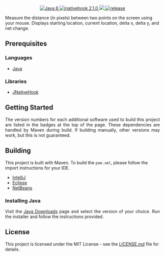<p align="center">
  <a href="https://www.oracle.com/technetwork/java/javase/downloads/jdk8-downloads-2133151.html">
    <img src="https://img.shields.io/badge/Java-8-blue.svg" alt="Java 8">
  </a>
  <a href="https://github.com/kwhat/jnativehook">
    <img src="https://img.shields.io/badge/jnativehook-2.1.0-blue.svg" alt="jnativehook 2.1.0">
  </a>
  <a href="LICENSE.md">
    <img src="https://img.shields.io/github/license/JakeJMattson/MouseMeasure.svg">
  </a>
  <a href="https://GitHub.com/JakeJMattson/MouseMeasure/releases/">
    <img src="https://img.shields.io/github/release/JakeJMattson/MouseMeasure.svg" alt="release">
  </a>
</p>

Measure the distance (in pixels) between two points on the screen using your mouse. Displays starting location, current location, delta x, delta y, and net change.

## Prerequisites

### Languages
* [Java](https://go.java/index.html?intcmp=gojava-banner-java-com)

### Libraries
* [JNativeHook](https://github.com/kwhat/jnativehook)

## Getting Started
<p align="justify">
The version numbers for each additional software used to build this project are listed in the badges at the top of the page. These dependencies are handled by Maven during build. If building manually, other versions may work, but this is not guaranteed.
</p>

## Building
This project is built with Maven. To build the `pom.xml`, please follow the import instructions for your IDE.
* [IntelliJ](https://www.tutorialspoint.com/maven/maven_intellij_idea.htm)
* [Eclipse](https://www.tutorialspoint.com/maven/maven_eclispe_ide.htm)
* [NetBeans](https://www.tutorialspoint.com/maven/maven_netbeans.htm)

### Installing Java
<p align="justify">
Visit the <a href="http://www.oracle.com/technetwork/java/javase/downloads/index.html">Java Downloads</a> 
page and select the version of your choice.
Run the installer and follow the instructions provided.
</p>

## License
This project is licensed under the MIT License - see the [LICENSE.md](LICENSE.md) file for details.

